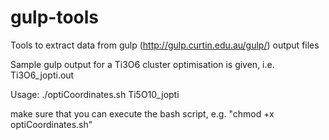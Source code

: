 # gulp-tools
Tools to extract data from gulp (http://gulp.curtin.edu.au/gulp/) output files

Sample gulp output for a Ti3O6 cluster optimisation is given, i.e. Ti3O6_jopti.out

Usage:
./optiCoordinates.sh Ti5O10_jopti

make sure that you can execute the bash script, e.g. "chmod +x optiCoordinates.sh"
